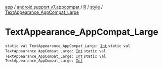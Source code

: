 [app](../../../index.md) / [android.support.v7.appcompat](../../index.md) / [R](../index.md) / [style](index.md) / [TextAppearance_AppCompat_Large](.)

# TextAppearance_AppCompat_Large

`static val TextAppearance_AppCompat_Large: `[`Int`](https://kotlinlang.org/api/latest/jvm/stdlib/kotlin/-int/index.html)
`static val TextAppearance_AppCompat_Large: `[`Int`](https://kotlinlang.org/api/latest/jvm/stdlib/kotlin/-int/index.html)
`static val TextAppearance_AppCompat_Large: `[`Int`](https://kotlinlang.org/api/latest/jvm/stdlib/kotlin/-int/index.html)
`static val TextAppearance_AppCompat_Large: `[`Int`](https://kotlinlang.org/api/latest/jvm/stdlib/kotlin/-int/index.html)